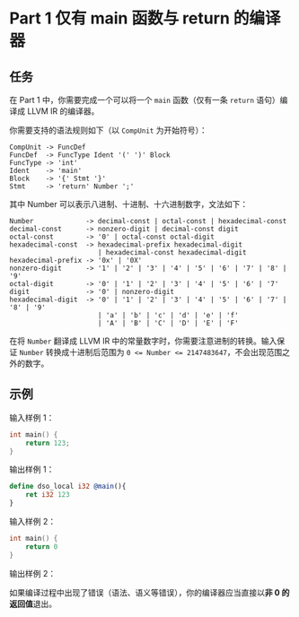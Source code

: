 # Part 1 仅有 main 函数与 return 的编译器

## 任务

在 Part 1 中，你需要完成一个可以将一个 `main` 函数（仅有一条 `return` 语句）编译成 LLVM IR 的编译器。

你需要支持的语法规则如下（以 `CompUnit` 为开始符号）：

```
CompUnit -> FuncDef
FuncDef  -> FuncType Ident '(' ')' Block
FuncType -> 'int'
Ident    -> 'main'
Block    -> '{' Stmt '}'
Stmt     -> 'return' Number ';'
```

其中 Number 可以表示八进制、十进制、十六进制数字，文法如下：

```
Number             -> decimal-const | octal-const | hexadecimal-const
decimal-const      -> nonzero-digit | decimal-const digit
octal-const        -> '0' | octal-const octal-digit
hexadecimal-const  -> hexadecimal-prefix hexadecimal-digit
                      | hexadecimal-const hexadecimal-digit
hexadecimal-prefix -> '0x' | '0X'
nonzero-digit      -> '1' | '2' | '3' | '4' | '5' | '6' | '7' | '8' | '9'
octal-digit        -> '0' | '1' | '2' | '3' | '4' | '5' | '6' | '7'
digit              -> '0' | nonzero-digit
hexadecimal-digit  -> '0' | '1' | '2' | '3' | '4' | '5' | '6' | '7' | '8' | '9'
                      | 'a' | 'b' | 'c' | 'd' | 'e' | 'f'
                      | 'A' | 'B' | 'C' | 'D' | 'E' | 'F'
```

在将 `Number` 翻译成 LLVM IR 中的常量数字时，你需要注意进制的转换。输入保证 `Number` 转换成十进制后范围为 `0 <= Number <= 2147483647`，不会出现范围之外的数字。

## 示例

输入样例 1：

```c
int main() {
    return 123;
}
```

输出样例 1：

```llvm
define dso_local i32 @main(){
    ret i32 123
}
```

输入样例 2：

```c
int main() {
    return 0
} 
```

输出样例 2：

如果编译过程中出现了错误（语法、语义等错误），你的编译器应当直接以**非 0 的返回值**退出。
